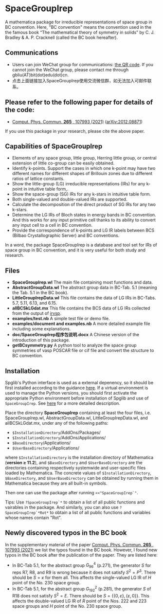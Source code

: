 # SpaceGroupIrep
A mathematica package for irreducible representations of space group in BC convention. Here, "BC convention" means the convention used in the the famous
book “The mathematical theory of symmetry in solids” by C. J. Bradley & A. P. Cracknell (called the BC book hereafter).

## Communications
* Users can join WeChat group for communications: [the QR code](https://2h437cg9.kuaizhan.com/a/xobAfRbwGe/qrcode). If you cannot join the WeChat group, please contact me through gbliu(AT)bit(dot)edu(dot)cn.
* 点击上面链接加入SpaceGroupIrep使用交流微信群，如无法加入可邮件联系。

## Please refer to the following paper for details of the code:
* [Comput. Phys. Commun. **265** , 107993 (2021)](https://doi.org/10.1016/j.cpc.2021.107993)   ([arXiv:2012.08871](http://arxiv.org/abs/2012.08871))

If you use this package in your research, please cite the above paper.

## Capabilities of SpaceGroupIrep
* Elements of any space group, little group, Herring little group, or central extension of little co-group can be easily obtained. 
* Identify k-points. Support the cases in which one k-point may have two different names for different shapes of Brillouin zones due to different ratios of lattice constants.
* Show the little-group (LG) irreducible representations (IRs) for any k-point in  intuitive table form,.
* Show the space-group (SG) IRs for any k-stars in intuitive table form.
* Both single-valued and double-valued IRs are supported. 
* Calculate the decomposition of the direct product of SG IRs for any two k-stars. 
* Determine the LG IRs of Bloch states in energy bands in BC convention. And this works for any input primitive cell thanks to its ability to convert any input cell to a cell in BC convention. 
* Provide the correspondence of k-points and LG IR labels between BCS (Bilbao Crystallographic Server) and BC conventions.

In a word, the package SpaceGroupIrep is a database and tool set for IRs of space group in BC convention, and it is very useful for both study and research.

## Files
* **SpaceGroupIrep.wl** The main file containing most functions and data.
* **AbstractGroupData.wl** The abstract group data in BC-Tab. 5.1 (meaning the Tab. 5.1 in the BC book).
* **LittleGroupIrepData.wl** This file contains the data of LG IRs in BC-Tabs. 5.7, 5.11, 6.13, and 6.15.
* **allBCSkLGdat.mx** This file contains the BCS data of LG IRs collected from the output of [irvsp](https://github.com/zjwang11/irvsp). 
* **examples/test.nb**  A simple test file or demo file.
* **examples/document and examples.nb**  A more detailed example file including some explanations.
* **doc/SpaceGroupIrep程序包说明.docx**  A Chinese version of the introduction of this package.
* **getBCsymmetry.py** A python tool to analyze the space group symmetries of vasp POSCAR file or cif file and convert the structure to BC convention.


## Installation
Spglib's Python interface is used as a external depenency, so it should be first installed according to the guidance [here](https://spglib.github.io/spglib/python-spglib.html#python-spglib). If a virtual environment is used to manage the Python versions, you should first activate the appropriate Python environment before installation of Spglib and use of `SpaceGroupIrep`. See [here](https://github.com/goodluck1982/SpaceGroupIrep/issues/13) for a more detailed description.

Place the directory **SpaceGroupIrep** containing at least the four files, i.e. SpaceGroupIrep.wl, AbstractGroupData.wl, LittleGroupIrepData.wl, and allBCSkLGdat.mx, under any of the following paths:
* `$InstallationDirectory`/AddOns/Packages/
* `$InstallationDirectory`/AddOns/Applications/
* `$BaseDirectory`/Applications/
* `$UserBaseDirectory`/Applications/

where `$InstallationDirectory` is the installation directory of Mathematica (**version ≥ 11.2**), and `$BaseDirectory`
and `$UserBaseDirectory` are the directories containing respectively systemwide and user-specific files loaded
by Mathematica. The concrete values of `$InstallationDirectory`, `$BaseDirectory`, and `$UserBaseDirectory`
can be obtained by running them in Mathematica because they are all built-in symbols. 

Then one can use the package after running ```<<"SpaceGroupIrep`"```.

Tips: Use ```?SpaceGroupIrep`*``` to obtain a list of all public functions and vairables in the package. And similarly, you can also use ```?SpaceGroupIrep`*Rot*``` to obtain a list of all public functions and variables whose names contain "Rot".

## Newly discovered typos in the BC book
In the supplementary material of the paper [Comput. Phys. Commun.  **265**  , 107993 (2021)](https://doi.org/10.1016/j.cpc.2021.107993) we list the typos found in the BC book. However, I found new typos in the BC book after the publication of the paper. They are listed here:
* In BC-Tab 5.1, for the abstract group $G_{96}^4$ (p.271), the generator $S$ for reps R7, R8, and R9 is wrong because it does not satisfy $S^2=P^3$. There should be $S=\kappa$ for them all. This affects the single-valued LG IR of $H$ point of the No. 230 space group.
* In BC-Tab 5.1, for the abstract group $G_{192}^2$ (p.281), the generator $S$ of R18 does not satisfy $S^2=E$. There should be $S=\{\{0,\varepsilon\},\{\varepsilon,0\}\}$. This affects the double-valued LG IR of $R$ point of the Nos. 222 and 223 space groups and $H$ point of the No. 230 space group.

